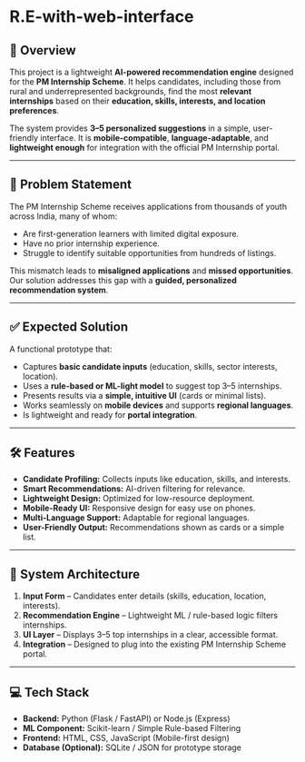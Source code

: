 # R.E-with-web-interface

## 📌 Overview
This project is a lightweight **AI-powered recommendation engine** designed for the **PM Internship Scheme**. It helps candidates, including those from rural and underrepresented backgrounds, find the most **relevant internships** based on their **education, skills, interests, and location preferences**.  

The system provides **3–5 personalized suggestions** in a simple, user-friendly interface. It is **mobile-compatible**, **language-adaptable**, and **lightweight enough** for integration with the official PM Internship portal.

---

## 🎯 Problem Statement
The PM Internship Scheme receives applications from thousands of youth across India, many of whom:
- Are first-generation learners with limited digital exposure.
- Have no prior internship experience.
- Struggle to identify suitable opportunities from hundreds of listings.

This mismatch leads to **misaligned applications** and **missed opportunities**.  
Our solution addresses this gap with a **guided, personalized recommendation system**.

---

## ✅ Expected Solution
A functional prototype that:
- Captures **basic candidate inputs** (education, skills, sector interests, location).
- Uses a **rule-based or ML-light model** to suggest top 3–5 internships.
- Presents results via a **simple, intuitive UI** (cards or minimal lists).
- Works seamlessly on **mobile devices** and supports **regional languages**.
- Is lightweight and ready for **portal integration**.

---

## 🛠️ Features
- **Candidate Profiling:** Collects inputs like education, skills, and interests.
- **Smart Recommendations:** AI-driven filtering for relevance.
- **Lightweight Design:** Optimized for low-resource deployment.
- **Mobile-Ready UI:** Responsive design for easy use on phones.
- **Multi-Language Support:** Adaptable for regional languages.
- **User-Friendly Output:** Recommendations shown as cards or a simple list.

---

## 📐 System Architecture
1. **Input Form** – Candidates enter details (skills, education, location, interests).  
2. **Recommendation Engine** – Lightweight ML / rule-based logic filters internships.  
3. **UI Layer** – Displays 3–5 top internships in a clear, accessible format.  
4. **Integration** – Designed to plug into the existing PM Internship Scheme portal.

---

## 💻 Tech Stack
- **Backend:** Python (Flask / FastAPI) or Node.js (Express)  
- **ML Component:** Scikit-learn / Simple Rule-based Filtering  
- **Frontend:** HTML, CSS, JavaScript (Mobile-first design)  
- **Database (Optional):** SQLite / JSON for prototype storage
